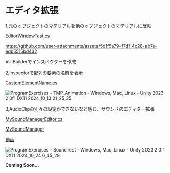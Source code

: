 # エディタ拡張

1,元のオブジェクトのマテリアルを他のオブジェクトのマテリアルに反映

[EditorWindowTest.cs](ProgramExercises/Assets/Resource/Script/Editor/EditorWindowTest.cs)

https://github.com/user-attachments/assets/5d1f5a79-f7d1-4c28-ab7e-edb5515bd432

※UIBuilderでインスペクターを作成

2,Inspectorで配列の要素の名前を表示

[CustomElementName.cs](ProgramExercises/Assets/Resource/Script/Editor/CustomElementName.cs)

![ProgramExercises - TMP_Animation - Windows, Mac, Linux - Unity 2023 2 0f1 _DX11_ 2024_10_13 21_25_35](https://github.com/user-attachments/assets/2db9894a-054a-48d4-82ed-504c8ab6735b)

3,AudioClipの別々の設定ができないなと感じ、サウンドのエディター拡張

[MySoundManagerEditor.cs](ProgramExercises/Assets/Resource/Script/Editor/MySoundManagerEditor.cs)

[MySoundManager](ProgramExercises/Assets/Resource/Script/MySoundManager)

[動画](https://youtu.be/ZsRM6C0OSkQ)

![ProgramExercises - SoundTest - Windows, Mac, Linux - Unity 2023 2 0f1 _DX11_ 2024_10_24 6_45_29](https://github.com/user-attachments/assets/a833d0a3-ad6b-4e2c-8c4c-ce5270eaeddf)

**Coming Soon...**
